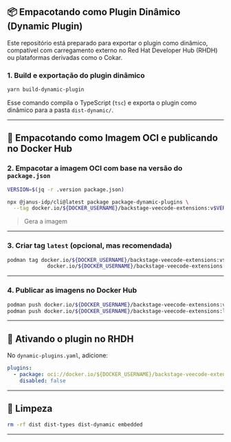 ## 📦 Empacotando como Plugin Dinâmico (Dynamic Plugin)

Este repositório está preparado para exportar o plugin como dinâmico, compatível com carregamento externo no Red Hat Developer Hub (RHDH) ou plataformas derivadas como o Cokar.

### 1. Build e exportação do plugin dinâmico

```bash
yarn build-dynamic-plugin
```

Esse comando compila o TypeScript (`tsc`) e exporta o plugin como dinâmico para a pasta `dist-dynamic/`.

---

## 🐳 Empacotando como Imagem OCI e publicando no Docker Hub

### 2. Empacotar a imagem OCI com base na versão do `package.json`

```bash
VERSION=$(jq -r .version package.json)

npx @janus-idp/cli@latest package package-dynamic-plugins \
  --tag docker.io/${DOCKER_USERNAME}/backstage-veecode-extensions:v$VERSION
```

> Gera a imagem

---

### 3. Criar tag `latest` (opcional, mas recomendada)

```bash
podman tag docker.io/${DOCKER_USERNAME}/backstage-veecode-extensions:v$VERSION \
             docker.io/${DOCKER_USERNAME}/backstage-veecode-extensions:latest
```

---

### 4. Publicar as imagens no Docker Hub

```bash
podman push docker.io/${DOCKER_USERNAME}/backstage-veecode-extensions:v$VERSION
podman push docker.io/${DOCKER_USERNAME}/backstage-veecode-extensions:latest
```

---

## 🧩 Ativando o plugin no RHDH

No `dynamic-plugins.yaml`, adicione:

```yaml
plugins:
  - package: oci://docker.io/${DOCKER_USERNAME}/backstage-veecode-extensions:${PLUGIN_VERSION}$!veecode-platform-backstage-plugin-scaffolder-backend-module-veecode-extensions
    disabled: false
```

---

## 🧼 Limpeza

```bash
rm -rf dist dist-types dist-dynamic embedded
```

---

##
